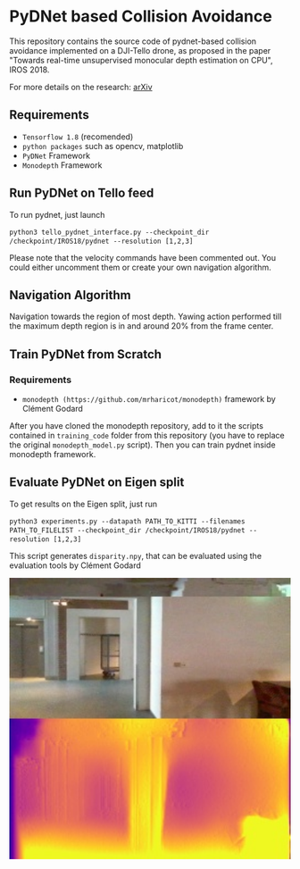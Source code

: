 # PyDNet based Collision Avoidance
This repository contains the source code of pydnet-based collision avoidance implemented on a DJI-Tello drone, as proposed in the paper "Towards real-time unsupervised monocular depth estimation on CPU", IROS 2018.

For more details on the research:
[arXiv](https://arxiv.org/abs/1806.11430)

## Requirements

* `Tensorflow 1.8` (recomended) 
* `python packages` such as opencv, matplotlib
* `PyDNet` Framework 
* `Monodepth` Framework

## Run PyDNet on Tello feed

To run pydnet, just launch

```
python3 tello_pydnet_interface.py --checkpoint_dir /checkpoint/IROS18/pydnet --resolution [1,2,3]
```
Please note that the velocity commands have been commented out. You could either uncomment them or create your own navigation algorithm.

## Navigation Algorithm

Navigation towards the region of most depth. Yawing action performed till the maximum depth region is in and around 20% from the frame center.

## Train PyDNet from Scratch

### Requirements

* `monodepth (https://github.com/mrharicot/monodepth)` framework by Clément Godard

After you have cloned the monodepth repository, add to it the scripts contained in `training_code` folder from this repository (you have to replace the original `monodepth_model.py` script).
Then you can train pydnet inside monodepth framework.

## Evaluate PyDNet on Eigen split

To get results on the Eigen split, just run

```
python3 experiments.py --datapath PATH_TO_KITTI --filenames PATH_TO_FILELIST --checkpoint_dir /checkpoint/IROS18/pydnet --resolution [1,2,3]
```

This script generates `disparity.npy`, that can be evaluated using the evaluation tools by Clément Godard 

<div align="center">
  <a href="https://www.youtube.com/watch?v=RMD8G3Na71s"><img src="1.jpg" alt="PyDNet for collision avoidance" width="550"></a>
</div>
